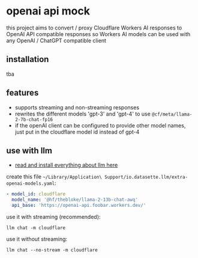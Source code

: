 # openai api mock

this project aims to convert / proxy Cloudflare Workers AI responses to OpenAI API compatible responses so Workers AI models can be used with any OpenAI / ChatGPT compatible client

## installation

tba

## features

- supports streaming and non-streaming responses
- rewrites the different models 'gpt-3' and 'gpt-4' to use `@cf/meta/llama-2-7b-chat-fp16`
- if the openAI client can be configured to provide other model names, just put in the cloudflare model id instead of gpt-4

## use with llm

- [read and install everything about llm here](https://llm.datasette.io/)

create this file `~/Library/Application\ Support/io.datasette.llm/extra-openai-models.yaml`:

```yaml
- model_id: cloudflare
  model_name: '@hf/thebloke/llama-2-13b-chat-awq'
  api_base: 'https://openai-api.foobar.workers.dev/'
```

use it with streaming (recommended):

```shell
llm chat -m cloudflare
```

use it without streaming:

```shell
llm chat --no-stream -m cloudflare
```
